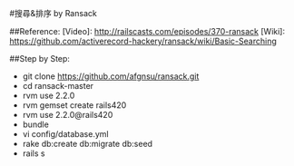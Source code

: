 #搜尋&排序 by Ransack

##Reference:
[Video]: http://railscasts.com/episodes/370-ransack
[Wiki]: https://github.com/activerecord-hackery/ransack/wiki/Basic-Searching

##Step by Step:
* git clone https://github.com/afgnsu/ransack.git
* cd ransack-master
* rvm use 2.2.0
* rvm gemset create rails420
* rvm use 2.2.0@rails420
* bundle
* vi config/database.yml
* rake db:create db:migrate db:seed
* rails s
